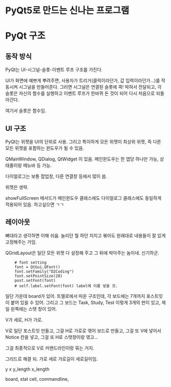 PyQt5로 만드는 신나는 프로그램
============================

# PyQt 구조

## 동작 방식

PyQt는 UI-시그널-슬롯-이벤트 루프 구조를 가진다.

UI가 화면에 예쁘게 뿌려주면, 사용자가 트리거(클릭이라던가, 값 입력이라던가...)를 작동시켜 시그널을 만들어준다. 그러면 시그널은 연결된 슬롯에 콕! 박혀서 전달되고, 각 슬롯은 자신의 함수를 실행하고 이벤트 루프가 한바퀴 돈 것이 되어 다시 처음으로 되돌아간다.

여기서 슬롯은 함수임.



## UI 구조

PyQt는 위젯을 UI의 단위로 사용. 그리고 특이하게 모든 위젯이 최상위 위젯, 즉 다른 모든 위젯을 포함하는 윈도우가 될 수 있음.

QMainWindow, QDialog, QtWidget 이 있음. 메인윈도우는 한 앱당 하나만 가능, 상태줄이랑 메뉴바 등 가능.

다이얼로그는 보통 팝업창, 다른 연결창 등에서 많이 씀.

위젯은 생략.


showFullScreen 메서드가 메인윈도우 클래스에도 다이얼로그 클래스에도 동일하게 적용되어 있음. 하고싶으면 ㄱㄱ

## 레이아웃

뼈대라고 생각하면 이해 쉬움. 늘리던 뭘 하던 지지고 볶아도 원래대로 내용들이 잘 있게 고정해주는 거임.

QGridLayout은 일단 모든 위젯 다 설정해 주고 그 뒤에 박아주는 놈이네. 신기하군.


        # font setting
        font = QtGui.QFont()
        font.setFamily("D2Coding")
        font.setPointSize(20)
        post.setFont(font)
        # self.label.setFont(font) label에 이름 넣을 것.



일단 가운데 board가 있어. 트렐로에서 따온 구조인데, 각 보드에는 7개까지 포스트잇이 붙어 있을 수 있어. 그리고 그 보드는 Task, Study, Test 이렇게 3개의 판이 있고, 제일 왼쪽에는 스탯 창이 있어.

V가 세로, H가 가로.

V로 일단 포스트잇 만들고, 그걸 H로 가로로 엮어 보드로 만들고, 그걸 또 V에 넣어서 Notice 칸을 넣고, 그걸 또 H로 스탯창이랑 엮고...

그걸 최종적으로 V로 커맨드라인이랑 묶는 거지.


그리드로 해결 되. 가로 세로 가로길이 세로길이임.

y x y_length x_length


board, stat cell, commandline, 